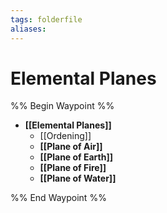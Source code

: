 ```yaml
---
tags: folderfile
aliases:
---
```


# Elemental Planes
%% Begin Waypoint %%
- **[[Elemental Planes]]**
	- [[Ordening]]
	- **[[Plane of Air]]**
	- **[[Plane of Earth]]**
	- **[[Plane of Fire]]**
	- **[[Plane of Water]]**

%% End Waypoint %%
